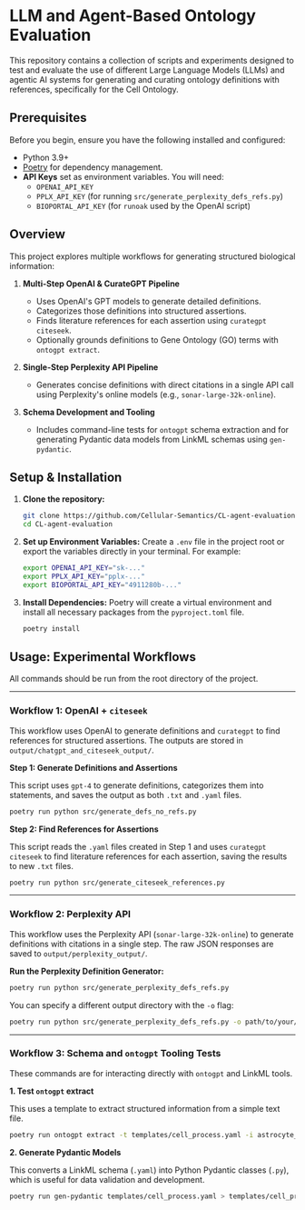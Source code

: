 # LLM and Agent-Based Ontology Evaluation

This repository contains a collection of scripts and experiments designed to test and evaluate the use of different Large Language Models (LLMs) and agentic AI systems for generating and curating ontology definitions with references, specifically for the Cell Ontology.

## Prerequisites

Before you begin, ensure you have the following installed and configured:
* Python 3.9+
* [Poetry](https://python-poetry.org/docs/#installation) for dependency management.
* **API Keys** set as environment variables. You will need:
    * `OPENAI_API_KEY`
    * `PPLX_API_KEY` (for running ```src/generate_perplexity_defs_refs.py```)
    * `BIOPORTAL_API_KEY` (for `runoak` used by the OpenAI script)

## Overview

This project explores multiple workflows for generating structured biological information:

1.  **Multi-Step OpenAI & CurateGPT Pipeline** 
    * Uses OpenAI's GPT models to generate detailed definitions.
    * Categorizes those definitions into structured assertions.
    * Finds literature references for each assertion using `curategpt citeseek`.
    * Optionally grounds definitions to Gene Ontology (GO) terms with `ontogpt extract`.

2.  **Single-Step Perplexity API Pipeline** 
    * Generates concise definitions with direct citations in a single API call using Perplexity's online models  (e.g., ```sonar-large-32k-online```).

3.  **Schema Development and Tooling** 
    * Includes command-line tests for `ontogpt` schema extraction and for generating Pydantic data models from LinkML schemas using `gen-pydantic`.

## Setup & Installation

1.  **Clone the repository:**
    ```bash
    git clone https://github.com/Cellular-Semantics/CL-agent-evaluation.git
    cd CL-agent-evaluation
    ```

2.  **Set up Environment Variables:**
    Create a `.env` file in the project root or export the variables directly in your terminal. For example:
    ```bash
    export OPENAI_API_KEY="sk-..."
    export PPLX_API_KEY="pplx-..."
    export BIOPORTAL_API_KEY="4911280b-..."
    ```


3.  **Install Dependencies:**
    Poetry will create a virtual environment and install all necessary packages from the `pyproject.toml` file.
    ```bash
    poetry install
    ```


## Usage: Experimental Workflows

All commands should be run from the root directory of the project.

---

### Workflow 1: OpenAI + `citeseek`

This workflow uses OpenAI to generate definitions and `curategpt` to find references for structured assertions. The outputs are stored in `output/chatgpt_and_citeseek_output/`.

**Step 1: Generate Definitions and Assertions**

This script uses `gpt-4` to generate definitions, categorizes them into statements, and saves the output as both `.txt` and `.yaml` files.

```bash
poetry run python src/generate_defs_no_refs.py
```

**Step 2: Find References for Assertions**

This script reads the `.yaml` files created in Step 1 and uses `curategpt citeseek` to find literature references for each assertion, saving the results to new `.txt` files.
```bash
poetry run python src/generate_citeseek_references.py
```

---

### Workflow 2: Perplexity API

This workflow uses the Perplexity API (`sonar-large-32k-online`) to generate definitions with citations in a single step. The raw JSON responses are saved to `output/perplexity_output/`.

**Run the Perplexity Definition Generator:**
```bash
poetry run python src/generate_perplexity_defs_refs.py
```

You can specify a different output directory with the `-o` flag:
```bash
poetry run python src/generate_perplexity_defs_refs.py -o path/to/your/output
```

---

### Workflow 3: Schema and `ontogpt` Tooling Tests

These commands are for interacting directly with `ontogpt` and LinkML tools.

**1. Test `ontogpt` extract**

This uses a template to extract structured information from a simple text file.
```bash
poetry run ontogpt extract -t templates/cell_process.yaml -i astrocyte_input.txt
```

**2. Generate Pydantic Models**

This converts a LinkML schema (`.yaml`) into Python Pydantic classes (`.py`), which is useful for data validation and development.
```bash
poetry run gen-pydantic templates/cell_process.yaml > templates/cell_process.py
```
